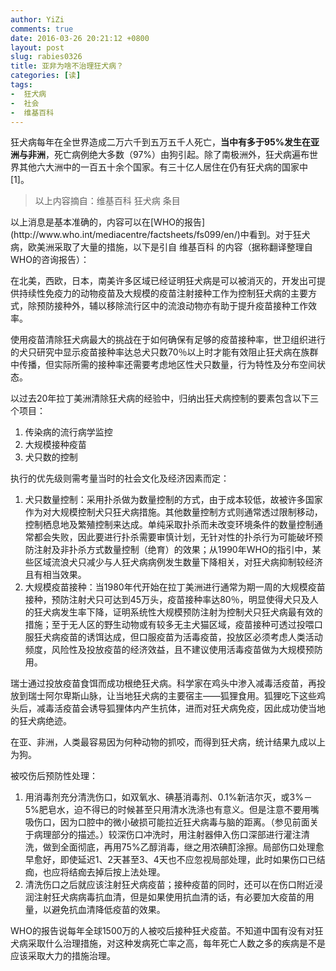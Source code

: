 ```yaml
---
author: YiZi
comments: true
date: 2016-03-26 20:21:12 +0800
layout: post
slug: rabies0326
title: 亚非为啥不治理狂犬病？
categories: [读]
tags:
-  狂犬病
-  社会
-  维基百科
---
```

狂犬病每年在全世界造成二万六千到五万五千人死亡，**当中有多于95%发生在亚洲与非洲**，死亡病例绝大多数（97%）由狗引起。除了南极洲外，狂犬病遍布世界其他六大洲中的一百五十余个国家。有三十亿人居住在仍有狂犬病的国家中[1]。
<div class="quote"> <blockquote>
    	以上内容摘自：维基百科 狂犬病 条目
    </blockquote>
</div>

<div class="readreview">
以上消息是基本准确的，内容可以在[WHO的报告](http://www.who.int/mediacentre/factsheets/fs099/en/)中看到。对于狂犬病，欧美洲采取了大量的措施，以下是引自 维基百科 的内容（据称翻译整理自WHO的咨询报告）：
</div>

在北美，西欧，日本，南美许多区域已经证明狂犬病是可以被消灭的，开发出可提供持续性免疫力的动物疫苗及大规模的疫苗注射接种工作为控制狂犬病的主要方式，除预防接种外，辅以移除流行区中的流浪动物亦有助于提升疫苗接种工作效率。

使用疫苗清除狂犬病最大的挑战在于如何确保有足够的疫苗接种率，世卫组织进行的犬只研究中显示疫苗接种率达总犬只数70％以上时才能有效阻止狂犬病在族群中传播，但实际所需的接种率还需要考虑地区性犬只数量，行为特性及分布空间状态。

以过去20年拉丁美洲清除狂犬病的经验中，归纳出狂犬病控制的要素包含以下三个项目：

1. 传染病的流行病学监控
2. 大规模接种疫苗
3. 犬只数的控制

执行的优先级则需考量当时的社会文化及经济因素而定：

1. 犬只数量控制：采用扑杀做为数量控制的方式，由于成本较低，故被许多国家作为对大规模控制犬只狂犬病措施。其他数量控制方式则通常透过限制移动，控制栖息地及繁殖控制来达成。单纯采取扑杀而未改变环境条件的数量控制通常都会失败，因此要进行扑杀需要审慎计划，无针对性的扑杀行为可能破坏预防注射及非扑杀方式数量控制（绝育）的效果；从1990年WHO的指引中，某些区域流浪犬只减少与人狂犬病病例发生数量下降相关，对狂犬病抑制较经济且有相当效果。
2. 大规模疫苗接种：当1980年代开始在拉丁美洲进行通常为期一周的大规模疫苗接种，预防注射犬只可达到45万头，疫苗接种率达80％，明显使得犬只及人的狂犬病发生率下降，证明系统性大规模预防注射为控制犬只狂犬病最有效的措施；至于无人区的野生动物或有较多无主犬猫区域，疫苗接种可透过投喂口服狂犬病疫苗的诱饵达成，但口服疫苗为活毒疫苗，投放区必须考虑人类活动频度，风险性及投放疫苗的经济效益，且不建议使用活毒疫苗做为大规模预防用。

瑞士通过投放疫苗食饵而成功根绝狂犬病。科学家在鸡头中渗入减毒活疫苗，再投放到瑞士阿尔卑斯山脉，让当地狂犬病的主要宿主——狐狸食用。狐狸吃下这些鸡头后，减毒活疫苗会诱导狐狸体内产生抗体，进而对狂犬病免疫，因此成功使当地的狂犬病绝迹。

在亚、非洲，人类最容易因为何种动物的抓咬，而得到狂犬病，统计结果九成以上为狗。

被咬伤后预防性处理：

1. 用消毒剂充分清洗伤口，如双氧水、碘基消毒剂、0.1%新洁尔灭，或3%－5%肥皂水，迫不得已的时候甚至只用清水洗涤也有意义。但是注意不要用嘴吸伤口，因为口腔中的微小破损可能拉近狂犬病毒与脑的距离。（参见前面关于病理部分的描述。）较深伤口冲洗时，用注射器伸入伤口深部进行灌注清洗，做到全面彻底，再用75%乙醇消毒，继之用浓碘酊涂擦。局部伤口处理愈早愈好，即使延迟1、2天甚至3、4天也不应忽视局部处理，此时如果伤口已结痂，也应将结痂去掉后按上法处理。
2. 清洗伤口之后就应该注射狂犬病疫苗；接种疫苗的同时，还可以在伤口附近浸润注射狂犬病病毒抗血清，但是如果使用抗血清的话，有必要加大疫苗的用量，以避免抗血清降低疫苗的效果。

<div class="readreview">
WHO的报告说每年全球1500万的人被咬后接种狂犬疫苗。不知道中国有没有对狂犬病采取什么治理措施，对这种发病死亡率之高，每年死亡人数之多的疾病是不是应该采取大力的措施治理。
</div>
